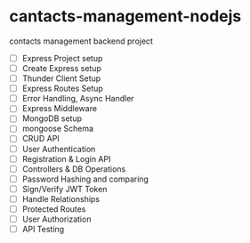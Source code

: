 # cantacts-management-nodejs
contacts management backend project

- [ ] Express Project setup
- [ ] Create Express setup
- [ ] Thunder Client Setup
- [ ] Express Routes Setup
- [ ] Error Handling, Async Handler
- [ ] Express Middleware
- [ ] MongoDB setup
- [ ] mongoose Schema
- [ ] CRUD API
- [ ] User Authentication
- [ ] Registration & Login API
- [ ] Controllers & DB Operations
- [ ] Password Hashing and comparing
- [ ] Sign/Verify JWT Token
- [ ] Handle Relationships
- [ ] Protected Routes
- [ ] User Authorization
- [ ] API Testing
